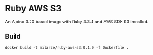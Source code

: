 # Ruby AWS S3

An Alpine 3.20 based image with Ruby 3.3.4 and AWS SDK S3 installed.


## Build

```shell
docker build -t milarze/ruby-aws-s3:0.1.0 -f Dockerfile .
```
